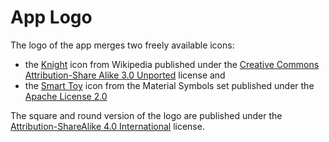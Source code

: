# App Logo

The logo of the app merges two freely available icons:

* the [Knight](https://commons.wikimedia.org/wiki/File:Chess_nlt45.svg) icon from Wikipedia published under the [Creative Commons Attribution-Share Alike 3.0 Unported](https://creativecommons.org/licenses/by-sa/3.0/deed.en) license and
* the [Smart Toy](https://fonts.google.com/icons?selected=Material+Symbols+Outlined:smart_toy:FILL@0;wght@400;GRAD@0;opsz@24&icon.query=smart+toy&icon.platform=web) icon from the Material Symbols set published under the [Apache License 2.0](https://www.apache.org/licenses/LICENSE-2.0.html)

The square and round version of the logo are published under the [Attribution-ShareAlike 4.0 International](https://creativecommons.org/licenses/by-sa/4.0/deed.en) license.
